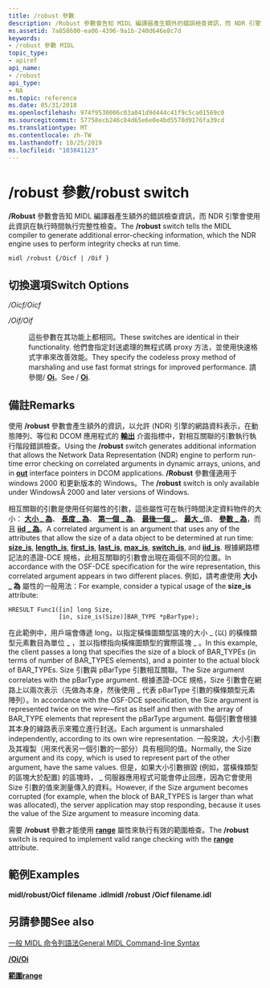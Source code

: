 ```yaml
---
title: /robust 參數
description: /Robust 參數會告知 MIDL 編譯器產生額外的錯誤檢查資訊，而 NDR 引擎會使用此資訊在執行時間執行完整性檢查。
ms.assetid: 7a858600-ea06-4396-9a1b-240d646e8c7d
keywords:
- /robust 參數 MIDL
topic_type:
- apiref
api_name:
- /robust
api_type:
- NA
ms.topic: reference
ms.date: 05/31/2018
ms.openlocfilehash: 974f9530006c03a041d9d444c41f9c5ca01569c0
ms.sourcegitcommit: 57758ecb246c84d65e6e0e4bd5570d9176fa39cd
ms.translationtype: MT
ms.contentlocale: zh-TW
ms.lasthandoff: 10/25/2019
ms.locfileid: "103841123"
---
```

# <a name="robust-switch"></a><span data-ttu-id="3bb51-104">/robust 參數</span><span class="sxs-lookup"><span data-stu-id="3bb51-104">/robust switch</span></span>

<span data-ttu-id="3bb51-105">**/Robust** 參數會告知 MIDL 編譯器產生額外的錯誤檢查資訊，而 NDR 引擎會使用此資訊在執行時間執行完整性檢查。</span><span class="sxs-lookup"><span data-stu-id="3bb51-105">The **/robust** switch tells the MIDL compiler to generate additional error-checking information, which the NDR engine uses to perform integrity checks at run time.</span></span>

``` syntax
midl /robust {/Oicf | /Oif }
```

## <a name="switch-options"></a><span data-ttu-id="3bb51-106">切換選項</span><span class="sxs-lookup"><span data-stu-id="3bb51-106">Switch Options</span></span>

<dl> <dt>

<span data-ttu-id="3bb51-107">*/Oicf*</span><span class="sxs-lookup"><span data-stu-id="3bb51-107">*/Oicf*</span></span> 
</dt> <dd></dd> <dt>

<span data-ttu-id="3bb51-108">*/Oif*</span><span class="sxs-lookup"><span data-stu-id="3bb51-108">*/Oif*</span></span> 
</dt> <dd>

<span data-ttu-id="3bb51-109">這些參數在其功能上都相同。</span><span class="sxs-lookup"><span data-stu-id="3bb51-109">These switches are identical in their functionality.</span></span> <span data-ttu-id="3bb51-110">他們會指定封送處理的無程式碼 proxy 方法，並使用快速格式字串來改善效能。</span><span class="sxs-lookup"><span data-stu-id="3bb51-110">They specify the codeless proxy method of marshaling and use fast format strings for improved performance.</span></span> <span data-ttu-id="3bb51-111">請參閱/ [**Oi**](-oi.md)。</span><span class="sxs-lookup"><span data-stu-id="3bb51-111">See / [**Oi**](-oi.md).</span></span>

</dd> </dl>

## <a name="remarks"></a><span data-ttu-id="3bb51-112">備註</span><span class="sxs-lookup"><span data-stu-id="3bb51-112">Remarks</span></span>

<span data-ttu-id="3bb51-113">使用 **/robust** 參數會產生額外的資訊，以允許 (NDR) 引擎的網路資料表示，在動態陣列、等位和 DCOM 應用程式的 [**輸出**](out-idl.md) 介面指標中，對相互關聯的引數執行執行階段錯誤檢查。</span><span class="sxs-lookup"><span data-stu-id="3bb51-113">Using the **/robust** switch generates additional information that allows the Network Data Representation (NDR) engine to perform run-time error checking on correlated arguments in dynamic arrays, unions, and in [**out**](out-idl.md) interface pointers in DCOM applications.</span></span> <span data-ttu-id="3bb51-114">**/Robust** 參數僅適用于 windows 2000 和更新版本的 Windows。</span><span class="sxs-lookup"><span data-stu-id="3bb51-114">The **/robust** switch is only available under WindowsÂ 2000 and later versions of Windows.</span></span>

<span data-ttu-id="3bb51-115">相互關聯的引數是使用任何屬性的引數，這些屬性可在執行時間決定資料物件的大小： [**大小 \_ 為**](size-is.md)、 [**長度 \_ 為**](length-is.md)、 [**第一個 \_ 為**](first-is.md)、 [**最後一個 \_**](last-is.md)、 [**最大 \_**](max-is.md)值、 [**參數 \_ 為**](switch-is.md)，而且 [**iid \_ 為**](iid-is.md)。</span><span class="sxs-lookup"><span data-stu-id="3bb51-115">A correlated argument is an argument that uses any of the attributes that allow the size of a data object to be determined at run time: [**size\_is**](size-is.md), [**length\_is**](length-is.md), [**first\_is**](first-is.md), [**last\_is**](last-is.md), [**max\_is**](max-is.md), [**switch\_is**](switch-is.md), and [**iid\_is**](iid-is.md).</span></span> <span data-ttu-id="3bb51-116">根據網路標記法的憑證-DCE 規格，此相互關聯的引數會出現在兩個不同的位置。</span><span class="sxs-lookup"><span data-stu-id="3bb51-116">In accordance with the OSF-DCE specification for the wire representation, this correlated argument appears in two different places.</span></span> <span data-ttu-id="3bb51-117">例如，請考慮使用 **大小 \_ 為** 屬性的一般用法：</span><span class="sxs-lookup"><span data-stu-id="3bb51-117">For example, consider a typical usage of the **size\_is** attribute:</span></span>

``` syntax
HRESULT Func1([in] long Size, 
              [in, size_is(Size)]BAR_TYPE *pBarType);
```

<span data-ttu-id="3bb51-118">在此範例中，用戶端會傳遞 long，以指定橫條圖類型區塊的大小 \_ (以) 的橫條類型元素數目為單位 \_ ，並以指標指向橫條圖類型的實際區塊 \_ 。</span><span class="sxs-lookup"><span data-stu-id="3bb51-118">In this example, the client passes a long that specifies the size of a block of BAR\_TYPEs (in terms of number of BAR\_TYPES elements), and a pointer to the actual block of BAR\_TYPEs.</span></span> <span data-ttu-id="3bb51-119">Size 引數與 pBarType 引數相互關聯。</span><span class="sxs-lookup"><span data-stu-id="3bb51-119">The Size argument correlates with the pBarType argument.</span></span> <span data-ttu-id="3bb51-120">根據憑證-DCE 規格，Size 引數會在網路上以兩次表示（先做為本身，然後使用 \_ 代表 pBarType 引數的橫條類型元素陣列）。</span><span class="sxs-lookup"><span data-stu-id="3bb51-120">In accordance with the OSF-DCE specification, the Size argument is represented twice on the wire—first as itself and then with the array of BAR\_TYPE elements that represent the pBarType argument.</span></span> <span data-ttu-id="3bb51-121">每個引數會根據其本身的線路表示來獨立進行封送。</span><span class="sxs-lookup"><span data-stu-id="3bb51-121">Each argument is unmarshaled independently, according to its own wire representation.</span></span> <span data-ttu-id="3bb51-122">一般來說，大小引數及其複製（用來代表另一個引數的一部分）具有相同的值。</span><span class="sxs-lookup"><span data-stu-id="3bb51-122">Normally, the Size argument and its copy, which is used to represent part of the other argument, have the same values.</span></span> <span data-ttu-id="3bb51-123">但是，如果大小引數損毀 (例如，當橫條類型的區塊大於配置) 的區塊時， \_ 伺服器應用程式可能會停止回應，因為它會使用 Size 引數的值來測量傳入的資料。</span><span class="sxs-lookup"><span data-stu-id="3bb51-123">However, if the Size argument becomes corrupted (for example, when the block of BAR\_TYPES is larger than what was allocated), the server application may stop responding, because it uses the value of the Size argument to measure incoming data.</span></span>

<span data-ttu-id="3bb51-124">需要 **/robust** 參數才能使用 [**range**](range.md) 屬性來執行有效的範圍檢查。</span><span class="sxs-lookup"><span data-stu-id="3bb51-124">The **/robust** switch is required to implement valid range checking with the [**range**](range.md) attribute.</span></span>

## <a name="examples"></a><span data-ttu-id="3bb51-125">範例</span><span class="sxs-lookup"><span data-stu-id="3bb51-125">Examples</span></span>

<span data-ttu-id="3bb51-126">**midl/robust/Oicf filename .idl**</span><span class="sxs-lookup"><span data-stu-id="3bb51-126">**midl /robust /Oicf filename.idl**</span></span>

## <a name="see-also"></a><span data-ttu-id="3bb51-127">另請參閱</span><span class="sxs-lookup"><span data-stu-id="3bb51-127">See also</span></span>

<dl> <dt>

[<span data-ttu-id="3bb51-128">一般 MIDL 命令列語法</span><span class="sxs-lookup"><span data-stu-id="3bb51-128">General MIDL Command-line Syntax</span></span>](general-midl-command-line-syntax.md)
</dt> <dt>

[<span data-ttu-id="3bb51-129">**/Oi**</span><span class="sxs-lookup"><span data-stu-id="3bb51-129">**/Oi**</span></span>](-oi.md)
</dt> <dt>

[<span data-ttu-id="3bb51-130">**範圍**</span><span class="sxs-lookup"><span data-stu-id="3bb51-130">**range**</span></span>](range.md)
</dt> </dl>

 

 




